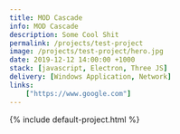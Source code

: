 ```yaml
---
title: MOD Cascade
info: MOD Cascade
description: Some Cool Shit
permalink: /projects/test-project
image: /projects/test-project/hero.jpg
date: 2019-12-12 14:00:00 +1000
stack: [javascript, Electron, Three JS]
delivery: [Windows Application, Network]
links:
    ["https://www.google.com"]
---
```


{% include default-project.html %}